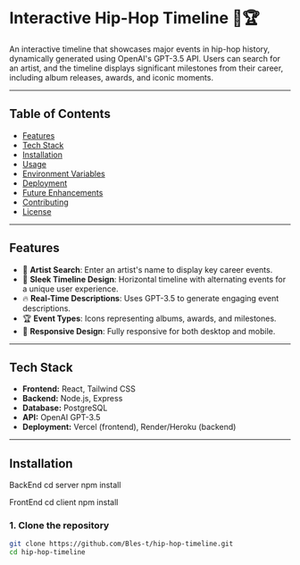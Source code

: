 # Interactive Hip-Hop Timeline 🎤🏆

An interactive timeline that showcases major events in hip-hop history, dynamically generated using OpenAI's GPT-3.5 API. Users can search for an artist, and the timeline displays significant milestones from their career, including album releases, awards, and iconic moments.

---

## **Table of Contents**
- [Features](#features)
- [Tech Stack](#tech-stack)
- [Installation](#installation)
- [Usage](#usage)
- [Environment Variables](#environment-variables)
- [Deployment](#deployment)
- [Future Enhancements](#future-enhancements)
- [Contributing](#contributing)
- [License](#license)

---

## **Features**
- 🌟 **Artist Search**: Enter an artist's name to display key career events.
- 🎨 **Sleek Timeline Design**: Horizontal timeline with alternating events for a unique user experience.
- 🔥 **Real-Time Descriptions**: Uses GPT-3.5 to generate engaging event descriptions.
- 🏆 **Event Types**: Icons representing albums, awards, and milestones.
- 📱 **Responsive Design**: Fully responsive for both desktop and mobile.

---

## **Tech Stack**
- **Frontend:** React, Tailwind CSS
- **Backend:** Node.js, Express
- **Database:** PostgreSQL
- **API:** OpenAI GPT-3.5
- **Deployment:** Vercel (frontend), Render/Heroku (backend)

---

## **Installation**
BackEnd
cd server
npm install

FrontEnd
cd client
npm install




### **1. Clone the repository**
```bash
git clone https://github.com/Bles-t/hip-hop-timeline.git
cd hip-hop-timeline
